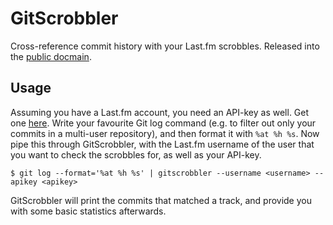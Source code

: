 GitScrobbler
============

Cross-reference commit history with your Last.fm scrobbles.
Released into the [public docmain](https://creativecommons.org/publicdomain/zero/1.0/).

Usage
-----
Assuming you have a Last.fm account, you need an API-key as
well. Get one [here](http://www.last.fm/api/account/create).
Write your favourite Git log command (e.g. to filter out
only your commits in a multi-user repository), and then
format it with `%at %h %s`. Now pipe this through GitScrobbler,
with the Last.fm username of the user that you want to check
the scrobbles for, as well as your API-key.

    $ git log --format='%at %h %s' | gitscrobbler --username <username> --apikey <apikey>

GitScrobbler will print the commits that matched a track,
and provide you with some basic statistics afterwards.
